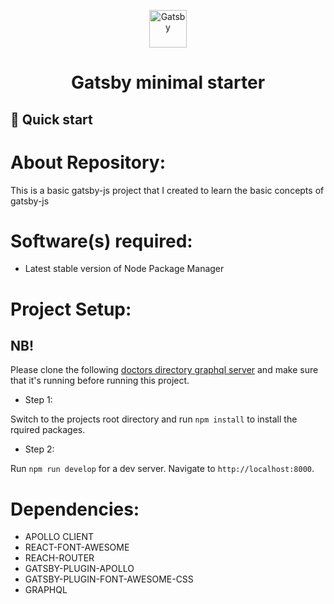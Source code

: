 <p align="center">
  <a href="https://www.gatsbyjs.com/?utm_source=starter&utm_medium=readme&utm_campaign=minimal-starter">
    <img alt="Gatsby" src="https://www.gatsbyjs.com/Gatsby-Monogram.svg" width="60" />
  </a>
</p>
<h1 align="center">
  Gatsby minimal starter
</h1>

## 🚀 Quick start

# About Repository:
This is a basic gatsby-js project that I created to learn the basic concepts of gatsby-js

# Software(s) required:
* Latest stable version of Node Package Manager

# Project Setup:

## NB!
Please clone the following [doctors directory graphql server](https://github.com/TluwaniMS/basic-graphql-server-with-models-containing-nested-fields) and make sure that it's running before running this project.

* Step 1:

Switch to the projects root directory and run `npm install` to install the rquired packages.

* Step 2:

Run `npm run develop` for a dev server. Navigate to `http://localhost:8000`.

# Dependencies:
* APOLLO CLIENT
* REACT-FONT-AWESOME
* REACH-ROUTER
* GATSBY-PLUGIN-APOLLO
* GATSBY-PLUGIN-FONT-AWESOME-CSS
* GRAPHQL
